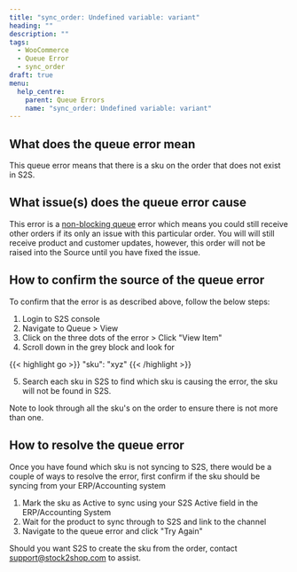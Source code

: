 ```yaml
---
title: "sync_order: Undefined variable: variant"
heading: ""
description: ""
tags: 
  - WooCommerce
  - Queue Error
  - sync_order
draft: true
menu:
  help_centre:
    parent: Queue Errors
    name: "sync_order: Undefined variable: variant"
---
```


## What does the queue error mean

This queue error means that there is a sku on the order that does not exist in S2S.

## What issue(s) does the queue error cause

This error is a [non-blocking queue](/documentation/key-concepts/queue/) error which means you could still receive other orders if its only an issue with this particular order. You will will still receive product and customer updates, however, this order will not be raised into the Source until you have fixed the issue.

## How to confirm the source of the queue error

To confirm that the error is as described above, follow the below steps:

1. Login to S2S console
2. Navigate to Queue > View
3. Click on the three dots of the error > Click "View Item"
4. Scroll down in the grey block and look for 

{{< highlight go >}}
"sku": "xyz"
{{< /highlight >}}

5. Search each sku in S2S to find which sku is causing the error, the sku will not be found in S2S.

Note to look through all the sku's on the order to ensure there is not more than one.

## How to resolve the queue error

Once you have found which sku is not syncing to S2S, there would be a couple of ways to resolve the error, first confirm if the sku should be syncing from your ERP/Accounting system

1. Mark the sku as Active to sync using your S2S Active field in the ERP/Accounting System
2. Wait for the product to sync through to S2S and link to the channel
3. Navigate to the queue error and click "Try Again"

Should you want S2S to create the sku from the order, contact support@stock2shop.com to assist.